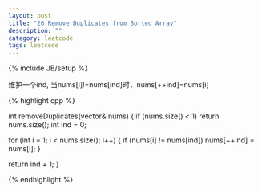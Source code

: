 ```yaml
---
layout: post
title: "26.Remove Duplicates from Sorted Array"
description: ""
category: leetcode
tags: leetcode
---
```

{% include JB/setup %}

维护一个ind, 当nums[i]!=nums[ind]时，nums[++ind]=nums[i]

{% highlight cpp %}

int removeDuplicates(vector<int>& nums) {
  if (nums.size() < 1) return nums.size();
  int ind = 0;    

  for (int i = 1; i < nums.size(); i++) {
    if (nums[i] != nums[ind])
      nums[++ind] = nums[i];
  }

  return ind + 1;
}

{% endhighlight %}
